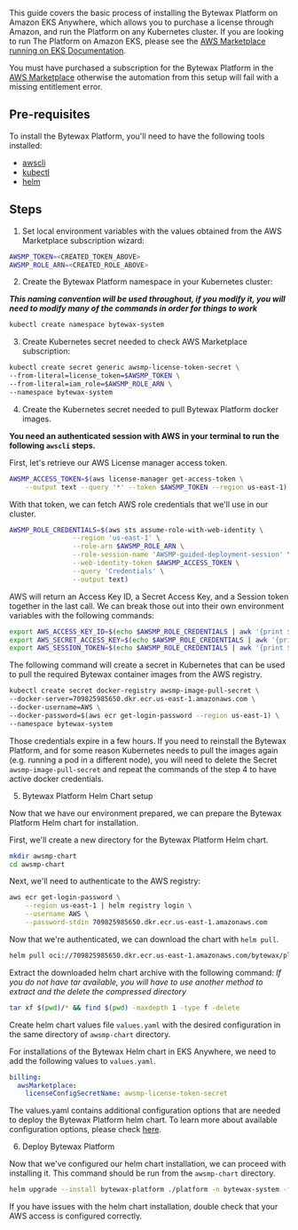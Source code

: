 This guide covers the basic process of installing the Bytewax Platform on Amazon EKS Anywhere, which allows you to purchase a license through Amazon, and run the Platform on any Kubernetes cluster. If you are looking to run The Platform on Amazon EKS, please see the [AWS Marketplace running on EKS Documentation](./aws-marketplace-eks).

You must have purchased a subscription for the Bytewax Platform in the [AWS Marketplace](https://aws.amazon.com/marketplace/pp/prodview-heqksqasqoy66)
otherwise the automation from this setup will fail with a missing entitlement error.

## Pre-requisites

To install the Bytewax Platform, you'll need to have the following tools installed:

- [awscli](https://aws.amazon.com/cli/)
- [kubectl](https://kubernetes.io/docs/tasks/tools/)
- [helm](https://helm.sh/docs/intro/install/)

## Steps

1. Set local environment variables with the values obtained from the AWS Marketplace subscription wizard:

```bash
AWSMP_TOKEN=<CREATED_TOKEN_ABOVE>
AWSMP_ROLE_ARN=<CREATED_ROLE_ABOVE>
```

2. Create the Bytewax Platform namespace in your Kubernetes cluster:

**_This naming convention will be used throughout, if you modify it, you will need to modify many of the commands in order for things to work_**

```bash
kubectl create namespace bytewax-system
```

3. Create Kubernetes secret needed to check AWS Marketplace subscription:

```bash
kubectl create secret generic awsmp-license-token-secret \
--from-literal=license_token=$AWSMP_TOKEN \
--from-literal=iam_role=$AWSMP_ROLE_ARN \
--namespace bytewax-system
```

4. Create the Kubernetes secret needed to pull Bytewax Platform docker images.

**You need an authenticated session with AWS in your terminal to run the following `awscli` steps.**

First, let's retrieve our AWS License manager access token.

```bash
AWSMP_ACCESS_TOKEN=$(aws license-manager get-access-token \
    --output text --query '*' --token $AWSMP_TOKEN --region us-east-1)
```

With that token, we can fetch AWS role credentials that we'll use in our cluster.

```bash
AWSMP_ROLE_CREDENTIALS=$(aws sts assume-role-with-web-identity \
                --region 'us-east-1' \
                --role-arn $AWSMP_ROLE_ARN \
                --role-session-name 'AWSMP-guided-deployment-session' \
                --web-identity-token $AWSMP_ACCESS_TOKEN \
                --query 'Credentials' \
                --output text)
```

AWS will return an Access Key ID, a Secret Access Key, and a Session token together in the last call.
We can break those out into their own environment variables with the following commands:

```bash
export AWS_ACCESS_KEY_ID=$(echo $AWSMP_ROLE_CREDENTIALS | awk '{print $1}' | xargs)
export AWS_SECRET_ACCESS_KEY=$(echo $AWSMP_ROLE_CREDENTIALS | awk '{print $3}' | xargs)
export AWS_SESSION_TOKEN=$(echo $AWSMP_ROLE_CREDENTIALS | awk '{print $4}' | xargs)
```

The following command will create a secret in Kubernetes that can be used to pull the required Bytewax container images
from the AWS registry.

```bash
kubectl create secret docker-registry awsmp-image-pull-secret \
--docker-server=709825985650.dkr.ecr.us-east-1.amazonaws.com \
--docker-username=AWS \
--docker-password=$(aws ecr get-login-password --region us-east-1) \
--namespace bytewax-system
```

Those credentials expire in a few hours. If you need to reinstall the Bytewax
Platform, and for some reason Kubernetes needs to pull the images again
(e.g. running a pod in a different node), you will need to delete the Secret
`awsmp-image-pull-secret` and repeat the commands of the step 4 to have
active docker credentials.

5. Bytewax Platform Helm Chart setup

Now that we have our environment prepared, we can prepare the Bytewax Platform Helm chart for installation.

First, we'll create a new directory for the Bytewax Platform Helm chart.

```bash
mkdir awsmp-chart
cd awsmp-chart
```

Next, we'll need to authenticate to the AWS registry:

```bash
aws ecr get-login-password \
    --region us-east-1 | helm registry login \
    --username AWS \
    --password-stdin 709825985650.dkr.ecr.us-east-1.amazonaws.com
```

Now that we're authenticated, we can download the chart with `helm pull`.

```bash
helm pull oci://709825985650.dkr.ecr.us-east-1.amazonaws.com/bytewax/platform --version 0.1.6
```

Extract the downloaded helm chart archive with the following command:
_If you do not have tar available, you will have to use another method to extract and the delete the compressed directory_

```bash
tar xf $(pwd)/* && find $(pwd) -maxdepth 1 -type f -delete
```

Create helm chart values file `values.yaml` with the desired configuration in the same directory of `awsmp-chart` directory.

For installations of the Bytewax Helm chart in EKS Anywhere, we need to add the following values to `values.yaml`.

```yaml
billing:
  awsMarketplace:
    licenseConfigSecretName: awsmp-license-token-secret
```

The values.yaml contains additional configuration options that are needed to deploy the Bytewax Platform helm chart.
To learn more about available configuration options, please check [here](/setup/installation).

6. Deploy Bytewax Platform

Now that we've configured our helm chart installation, we can proceed with installing it. This
command should be run from the `awsmp-chart` directory.

```bash
helm upgrade --install bytewax-platform ./platform -n bytewax-system -f ./values.yaml
```

If you have issues with the helm chart installation, double check that your AWS access is configured correctly.
